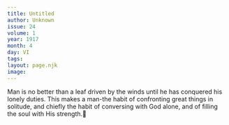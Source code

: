 ```yaml
---
title: Untitled
author: Unknown
issue: 24
volume: 1
year: 1917
month: 4
day: VI
tags:
layout: page.njk
image:
---
```

Man is no better than a leaf driven by the winds until he has conquered his lonely duties. This makes a man-the habit of confronting great things in solitude, and chiefly the habit of conversing with God alone, and of filling the soul with His strength.
